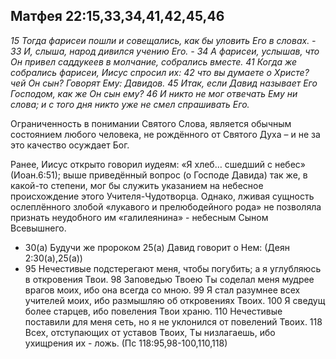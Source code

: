 ## Матфея 22:15,33,34,41,42,45,46

*15 Тогда фарисеи пошли и совещались, как бы уловить Его в словах. - 33 И, слыша, народ дивился учению Его. - 34 А фарисеи, услышав, что Он привел саддукеев в молчание, собрались вместе. 41 Когда же собрались фарисеи, Иисус спросил их: 42 что вы думаете о Христе? чей Он сын? Говорят Ему: Давидов. 45 Итак, если Давид называет Его Господом, как же Он сын ему? 46 И никто не мог отвечать Ему ни слова; и с того дня никто уже не смел спрашивать Его.*

Ограниченность в понимании Святого Слова, является обычным состоянием любого человека, не рождённого от Святого Духа – и не за это качество осуждает Бог. 

Ранее, Иисус открыто говорил иудеям: «Я хлеб… сшедший с небес» (Иоан.6:51); выше приведённый вопрос (о Господе Давида) так же, в какой-то степени, мог бы служить указанием на небесное происхождение этого Учителя-Чудотворца. Однако, лживая сущность ослеплённого злобой «лукавого и прелюбодейного рода» не позволяла признать неудобного им «галилеянина» - небесным Сыном Всевышнего. 

- 30(а) Будучи же пророком 25(а) Давид говорит о Нем: (Деян 2:30(а),25(а))
- 95 Нечестивые подстерегают меня, чтобы погубить; а я углубляюсь в откровения Твои. 98 Заповедью Твоею Ты соделал меня мудрее врагов моих, ибо она всегда со мною. 99 Я стал разумнее всех учителей моих, ибо размышляю об откровениях Твоих. 100 Я сведущ более старцев, ибо повеления Твои храню. 110 Нечестивые поставили для меня сеть, но я не уклонился от повелений Твоих. 118 Всех, отступающих от уставов Твоих, Ты низлагаешь, ибо ухищрения их - ложь. (Пс 118:95,98-100,110,118)